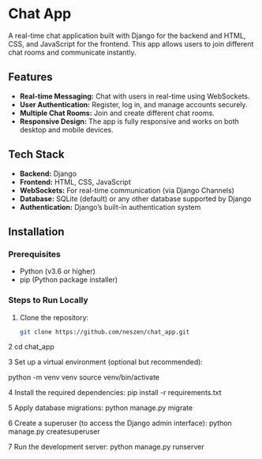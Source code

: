 # Chat App

A real-time chat application built with Django for the backend and HTML, CSS, and JavaScript for the frontend. This app allows users to join different chat rooms and communicate instantly.

## Features

- **Real-time Messaging:** Chat with users in real-time using WebSockets.
- **User Authentication:** Register, log in, and manage accounts securely.
- **Multiple Chat Rooms:** Join and create different chat rooms.
- **Responsive Design:** The app is fully responsive and works on both desktop and mobile devices.

## Tech Stack

- **Backend:** Django
- **Frontend:** HTML, CSS, JavaScript
- **WebSockets:** For real-time communication (via Django Channels)
- **Database:** SQLite (default) or any other database supported by Django
- **Authentication:** Django’s built-in authentication system

## Installation

### Prerequisites

- Python (v3.6 or higher)
- pip (Python package installer)

### Steps to Run Locally

1. Clone the repository:
   ```bash
   git clone https://github.com/neszen/chat_app.git
2
cd chat_app

3 Set up a virtual environment (optional but recommended):

python -m venv venv
source venv/bin/activate 

4 Install the required dependencies:
pip install -r requirements.txt

5 Apply database migrations:
python manage.py migrate

6 Create a superuser (to access the Django admin interface):
python manage.py createsuperuser

7 Run the development server:
python manage.py runserver
